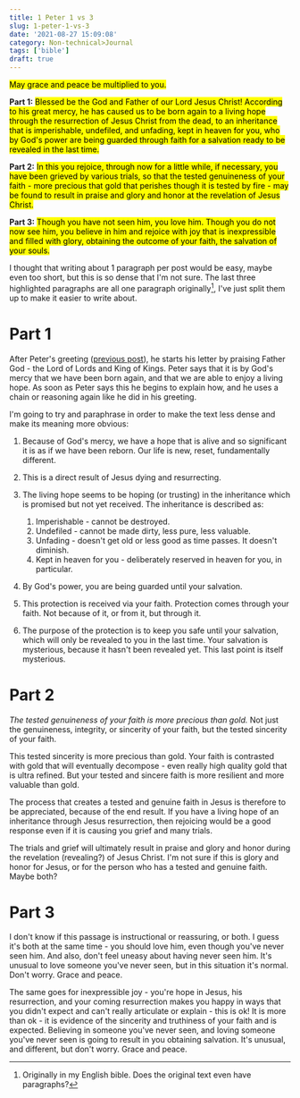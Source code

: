 ```yaml
---
title: 1 Peter 1 vs 3
slug: 1-peter-1-vs-3
date: '2021-08-27 15:09:08'
category: Non-technical>Journal
tags: ['bible']
draft: true
---
```


<mark>May grace and peace be multiplied to you.</mark>

**Part 1:** <mark>Blessed be the God and Father of our Lord Jesus Christ! According to his
great mercy, he has caused us to be born again to a living hope through the
resurrection of Jesus Christ from the dead, to an inheritance that is
imperishable, undefiled, and unfading, kept in heaven for you, who by God's
power are being guarded through faith for a salvation ready to be revealed in
the last time.</mark>

**Part 2:** <mark>In this you rejoice, through now for a little while, if necessary, you
have been grieved by various trials, so that the tested genuineness of your
faith - more precious that gold that perishes though it is tested by fire - may
be found to result in praise and glory and honor at the revelation of Jesus
Christ.</mark>

**Part 3:** <mark> Though you have not seen him, you love him. Though you do not now see
him, you believe in him and rejoice with joy that is inexpressible and filled
with glory, obtaining the outcome of your faith, the salvation of your
souls.</mark>

I thought that writing about 1 paragraph per post would be easy, maybe even too
short, but this is so dense that I'm not sure. The last three highlighted
paragraphs are all one paragraph originally[^1], I've just split them up to
make it easier to write about.

# Part 1

After Peter's greeting ([previous post](1-peter-1-1)), he
starts his letter by praising Father God - the Lord of Lords and King of Kings.
Peter says that it is by God's mercy that we have been born again, and that we
are able to enjoy a living hope. As soon as Peter says this he begins to explain
how, and he uses a chain or reasoning again like he did in his greeting.

I'm going to try and paraphrase in order to make the text less dense and make
its meaning more obvious:

1.  Because of God's mercy, we have a hope that is alive and so significant it
    is as if we have been reborn. Our life is new, reset, fundamentally
    different.
1.  This is a direct result of Jesus dying and resurrecting.
1.  The living hope seems to be hoping (or trusting) in the inheritance which is
    promised but not yet received. The inheritance is described as:

    1. Imperishable - cannot be destroyed.
    1. Undefiled - cannot be made dirty, less pure, less valuable.
    1. Unfading - doesn't get old or less good as time passes. It doesn't
       diminish.
    1. Kept in heaven for you - deliberately reserved in heaven for you, in particular.

1.  By God's power, you are being guarded until your salvation.
1.  This protection is received via your faith. Protection comes through your
    faith. Not because of it, or from it, but through it.
1.  The purpose of the protection is to keep you safe until your salvation,
    which will only be revealed to you in the last time. Your salvation is
    mysterious, because it hasn't been revealed yet. This last point is
    itself mysterious.

# Part 2

_The tested genuineness of your faith is more precious than gold._ Not just the
genuineness, integrity, or sincerity of your faith, but the tested sincerity of your faith.

This tested sincerity is more precious than gold. Your faith is contrasted with gold that will
eventually decompose - even really high quality gold that is ultra refined. But
your tested and sincere faith is more resilient and more valuable than gold.

The process that creates a tested and genuine faith in Jesus is therefore to be
appreciated, because of the end result. If you have a living hope of an
inheritance through Jesus resurrection, then rejoicing would be a good
response even if it is causing you grief and many trials.

The trials and grief will ultimately result in praise and glory and honor during the
revelation (revealing?) of Jesus Christ. I'm not sure if this is glory and honor
for Jesus, or for the person who has a tested and genuine faith. Maybe both?

# Part 3

I don't know if this passage is instructional or reassuring, or both. I guess
it's both at the same time - you should love him, even though you've never seen
him. And also, don't feel uneasy about having never seen him. It's unusual to
love someone you've never seen, but in this situation it's normal. Don't worry.
Grace and peace.

The same goes for inexpressible joy - you're hope in Jesus, his resurrection,
and your coming resurrection makes you happy in ways that you didn't expect and
can't really articulate or explain - this is ok! It is more than ok - it is
evidence of the sincerity and truthiness of your faith and is expected.
Believing in someone you've never seen, and loving someone you've never seen is
going to result in you obtaining salvation. It's unusual, and different, but
don't worry. Grace and peace.

[^1]: Originally in my English bible. Does the original text even have paragraphs?
